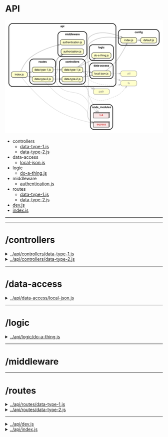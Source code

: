 <!-- BEGIN title -->

# API

<!-- END title -->

<!-- BEGIN TREE -->

![dependency graph](./api.svg)

<!-- END TREE -->

<!-- BEGIN TOC -->

- controllers
  - [data-type-1.js](#apicontrollersdata-type-1js)
  - [data-type-2.js](#apicontrollersdata-type-2js)
- data-access
  - [local-json.js](#apidata-accesslocal-jsonjs)
- logic
  - [do-a-thing.js](#apilogicdo-a-thingjs)
- middleware
  - [authentication.js](#apimiddlewareauthenticationjs)
- routes
  - [data-type-1.js](#apiroutesdata-type-1js)
  - [data-type-2.js](#apiroutesdata-type-2js)
- [dev.js](#apidevjs)
- [index.js](#apiindexjs)

---

<!-- END TOC -->

---

<!-- BEGIN DOCS -->

# /controllers

<details><summary><a href="../../api/controllers/data-type-1.js" id="apicontrollersdata-type-1js">../api/controllers/data-type-1.js</a></summary>

</details>

<details><summary><a href="../../api/controllers/data-type-2.js" id="apicontrollersdata-type-2js">../api/controllers/data-type-2.js</a></summary>

</details>

---

# /data-access

<details><summary><a href="../../api/data-access/local-json.js" id="apidata-accesslocal-jsonjs">../api/data-access/local-json.js</a></summary>

## Functions

<dl>
<dt><a href="#constructFilePath">constructFilePath(ownerName)</a> ⇒ <code>String</code></dt>
<dd></dd>
<dt><a href="#readData">readData(ownerName)</a> ⇒ <code>Promise.&lt;{exists: Boolean, data: Object}&gt;</code></dt>
<dd></dd>
<dt><a href="#writeData">writeData(ownerName, data)</a> ⇒ <code>Promise.&lt;void&gt;</code></dt>
<dd></dd>
</dl>

<a name="constructFilePath"></a>

## constructFilePath(ownerName) ⇒ <code>String</code>

| Param     | Type                |
| --------- | ------------------- |
| ownerName | <code>String</code> |

<a name="readData"></a>

## readData(ownerName) ⇒ <code>Promise.&lt;{exists: Boolean, data: Object}&gt;</code>

| Param     | Type                |
| --------- | ------------------- |
| ownerName | <code>String</code> |

<a name="writeData"></a>

## writeData(ownerName, data) ⇒ <code>Promise.&lt;void&gt;</code>

| Param     | Type                |
| --------- | ------------------- |
| ownerName | <code>String</code> |
| data      | <code>String</code> |

</details>

---

# /logic

<details><summary><a href="../../api/logic/do-a-thing.js" id="apilogicdo-a-thingjs">../api/logic/do-a-thing.js</a></summary>

</details>

---

# /middleware

---

# /routes

<details><summary><a href="../../api/routes/data-type-1.js" id="apiroutesdata-type-1js">../api/routes/data-type-1.js</a></summary>

</details>

<details><summary><a href="../../api/routes/data-type-2.js" id="apiroutesdata-type-2js">../api/routes/data-type-2.js</a></summary>

</details>

---

<details><summary><a href="../../api/dev.js" id="apidevjs">../api/dev.js</a></summary>

</details>

<details><summary><a href="../../api/index.js" id="apiindexjs">../api/index.js</a></summary>

</details>

<!-- END DOCS -->
